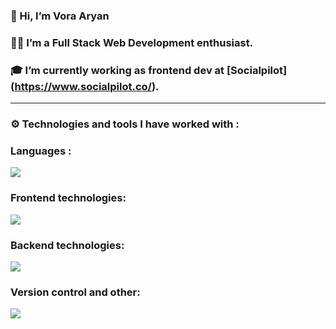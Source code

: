 ### 👋 Hi, I’m Vora Aryan
### 👨‍💻 I’m a Full Stack Web Development enthusiast.
### 🎓 I’m currently working as frontend dev at [Socialpilot] (https://www.socialpilot.co/).
___


###  ⚙ Technologies and tools I have worked with :
### Languages : 
<img src="https://skillicons.dev/icons?i=c,cpp,java,python,js,kotlin,php,swift" />

### Frontend technologies: 
<img src="https://skillicons.dev/icons?i=react,redux,tailwind,materialui,babel,css,sass,bootstrap," />

### Backend technologies: 
<img src="https://skillicons.dev/icons?i=nodejs,express,mongodb,firebase,mysql" />

### Version control and other: 
<img src="https://skillicons.dev/icons?i=git,github,netlify,postman" />


